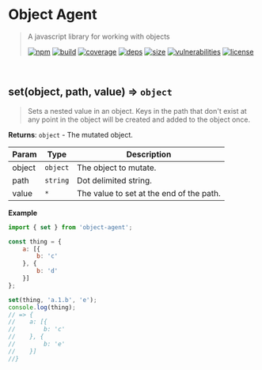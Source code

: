 # Object Agent

> A javascript library for working with objects
>
> [![npm][npm]][npm-url]
[![build][build]][build-url]
[![coverage][coverage]][coverage-url]
[![deps][deps]][deps-url]
[![size][size]][size-url]
[![vulnerabilities][vulnerabilities]][vulnerabilities-url]
[![license][license]][license-url]


<br><a name="set"></a>

## set(object, path, value) ⇒ <code>object</code>
> Sets a nested value in an object. Keys in the path that don't exist at any point in the object will be created and added to the object once.

**Returns**: <code>object</code> - The mutated object.  

| Param | Type | Description |
| --- | --- | --- |
| object | <code>object</code> | The object to mutate. |
| path | <code>string</code> | Dot delimited string. |
| value | <code>\*</code> | The value to set at the end of the path. |

**Example**  
``` javascript
import { set } from 'object-agent';

const thing = {
    a: [{
        b: 'c'
    }, {
        b: 'd'
    }]
};

set(thing, 'a.1.b', 'e');
console.log(thing);
// => {
//    a: [{
//        b: 'c'
//    }, {
//        b: 'e'
//    }]
//}
```

[npm]: https://img.shields.io/npm/v/object-agent.svg
[npm-url]: https://npmjs.com/package/object-agent
[build]: https://travis-ci.org/DarrenPaulWright/object-agent.svg?branch&#x3D;master
[build-url]: https://travis-ci.org/DarrenPaulWright/object-agent
[coverage]: https://coveralls.io/repos/github/DarrenPaulWright/object-agent/badge.svg?branch&#x3D;master
[coverage-url]: https://coveralls.io/github/DarrenPaulWright/object-agent?branch&#x3D;master
[deps]: https://david-dm.org/DarrenPaulWright/object-agent.svg
[deps-url]: https://david-dm.org/DarrenPaulWright/object-agent
[size]: https://packagephobia.now.sh/badge?p&#x3D;object-agent
[size-url]: https://packagephobia.now.sh/result?p&#x3D;object-agent
[vulnerabilities]: https://snyk.io/test/github/DarrenPaulWright/object-agent/badge.svg?targetFile&#x3D;package.json
[vulnerabilities-url]: https://snyk.io/test/github/DarrenPaulWright/object-agent?targetFile&#x3D;package.json
[license]: https://img.shields.io/github/license/DarrenPaulWright/object-agent.svg
[license-url]: https://npmjs.com/package/object-agent/LICENSE.md
